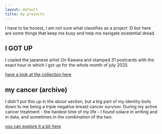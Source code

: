 ```yaml
---
layout: default
title: my projects
---
```


I have to be honest, I am not sure what classifies as a project :D
but here are some things that keep me busy and help me navigate existential dread.

## I GOT UP
I copied the japanese artist On Kawara and stamped 31 postcards with the exact hour in which I got up for the whole month of july 2025.

[have a look at the collection here](/pages/i-got-up/)

## my cancer (archive)
I didn't put this up in the _about_ section, but a big part of my identity boils down to me being a triple negative breast cancer survivor. During my active cancer treatment - the hardest time of my life - I found solace in writing and in data, and sometimes in the combination of the two.

[you can explore it a bit here ](/pages/cancer/)
